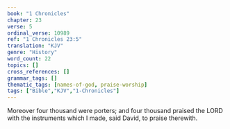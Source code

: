 ```yaml
---
book: "1 Chronicles"
chapter: 23
verse: 5
ordinal_verse: 10989
ref: "1 Chronicles 23:5"
translation: "KJV"
genre: "History"
word_count: 22
topics: []
cross_references: []
grammar_tags: []
thematic_tags: [names-of-god, praise-worship]
tags: ["Bible","KJV","1-Chronicles"]
---
```

Moreover four thousand were porters; and four thousand praised the LORD with the instruments which I made, said David, to praise therewith.
